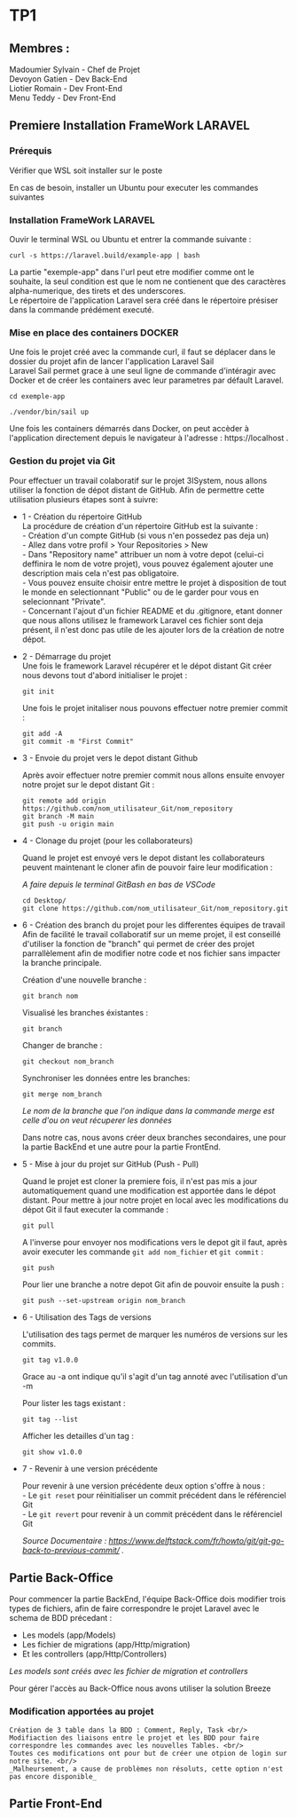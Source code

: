 # TP1

## Membres :


Madoumier Sylvain - Chef de Projet<br/>
Devoyon Gatien - Dev Back-End<br/>
Liotier Romain - Dev Front-End<br/>
Menu Teddy - Dev Front-End<br/>


## Premiere Installation FrameWork LARAVEL

### Prérequis


Vérifier que WSL soit installer sur le poste 

En cas de besoin, installer un Ubuntu pour executer les commandes suivantes


### Installation FrameWork LARAVEL


Ouvir le terminal WSL ou Ubuntu et entrer la commande suivante :


```
curl -s https://laravel.build/example-app | bash
```

La partie "exemple-app" dans l'url peut etre modifier comme ont le souhaite, la seul condition est que le nom ne contienent que des caractères alpha-numerique, des tirets et des underscores.<br/>
Le répertoire de l'application Laravel sera créé dans le répertoire présiser dans la commande prédément executé.


### Mise en place des containers DOCKER


Une fois le projet créé avec la commande curl,
il faut se déplacer dans le dossier du projet afin de lancer l'application Laravel Sail<br/>
Laravel Sail permet grace à une seul ligne de commande d'intéragir avec Docker et de créer les containers avec leur parametres par défault Laravel.


```
cd exemple-app

./vendor/bin/sail up
```


Une fois les containers démarrés dans Docker, on peut accèder à l'application directement depuis le navigateur à l'adresse : https://localhost .



### Gestion du projet via Git

Pour effectuer un travail colaboratif sur le projet 3ISystem, nous allons utiliser la fonction de dépot distant de GitHub.
Afin de permettre cette utilisation plusieurs étapes sont à suivre:

* 1 - Création du répertoire GitHub<br/>
    La procédure de création d'un répertoire GitHub est la suivante :<br/>
        - Création d'un compte GitHub (si vous n'en possedez pas deja un)<br/>
        - Allez dans votre profil > Your Repositories > New<br/>
        - Dans "Repository name" attribuer un nom à votre depot (celui-ci deffinira le nom de votre projet), vous pouvez également ajouter une description mais cela n'est pas obligatoire.<br/>
        - Vous pouvez ensuite choisir entre mettre le projet à disposition de tout le monde en selectionnant "Public" ou de le garder pour vous en selecionnant "Private".<br/>
        - Concernant l'ajout d'un fichier README et du .gitignore, etant donner que nous allons utilisez le framework Laravel ces fichier sont deja présent, il n'est donc pas utile de les ajouter lors de la création de notre dépot.<br/>

* 2 - Démarrage du projet <br/>
    Une fois le framework Laravel récupérer et le dépot distant Git créer nous devons tout d'abord initialiser le projet :
    ```
    git init
    ```

    Une fois le projet initaliser nous pouvons effectuer notre premier commit :
    ```
    git add -A
    git commit -m "First Commit"
    ```

* 3 - Envoie du projet vers le depot distant Github<br/>

    Après avoir effectuer notre premier commit nous allons ensuite envoyer notre projet sur le depot distant Git :
    ```
    git remote add origin https://github.com/nom_utilisateur_Git/nom_repository
    git branch -M main
    git push -u origin main
    ```
* 4 - Clonage du projet (pour les collaborateurs)<br/>

    Quand le projet est envoyé vers le depot distant les collaborateurs peuvent maintenant le cloner afin de pouvoir faire leur modification :

    _A faire depuis le terminal GitBash en bas de VSCode_
    ```
    cd Desktop/
    git clone https://github.com/nom_utilisateur_Git/nom_repository.git
    ```

* 6 - Création des branch du projet pour les differentes équipes de travail<br/>
    Afin de facilité le travail collaboratif sur un meme projet, il est conseillé d'utiliser la fonction de "branch" qui permet de créer des projet parrallèlement afin de modifier notre code et nos fichier sans impacter la branche principale.

    Création d'une nouvelle branche :
    ```
    git branch nom
    ```

    Visualisé les branches éxistantes :
    ```
    git branch
    ```

    Changer de branche :
    ```
    git checkout nom_branch
    ```

    Synchroniser les données entre les branches:
    ```
    git merge nom_branch
    ```
    _Le nom de la branche que l'on indique dans la commande merge est celle d'ou on veut récuperer les données_

    Dans notre cas, nous avons créer deux branches secondaires, une pour la partie BackEnd et une autre pour la partie FrontEnd.

* 5 - Mise à jour du projet sur GitHub (Push - Pull)<br/>

    Quand le projet est cloner la premiere fois, il n'est pas mis a jour automatiquement quand une modification est apportée dans le dépot distant.
    Pour mettre à jour notre projet en local avec les modifications du dépot Git il faut executer la commande :
    ```
    git pull
    ```

    A l'inverse pour envoyer nos modifications vers le depot git il faut, après avoir executer les commande ```git add nom_fichier``` et ```git commit``` :
    ```
    git push
    ```

    Pour lier une branche a notre depot Git afin de pouvoir ensuite la push :
    
    ```
    git push --set-upstream origin nom_branch
    ```

* 6 - Utilisation des Tags de versions

    L'utilisation des tags permet de marquer les numéros de versions sur les commits.

    ```
    git tag v1.0.0
    ```

    Grace au -a ont indique qu'il s'agit d'un tag annoté avec l'utilisation d'un -m

    Pour lister les tags existant :
    ```
    git tag --list
    ```

    Afficher les detailles d'un tag :
    ```
    git show v1.0.0
    ```

* 7 - Revenir à une version précédente

    Pour revenir à une version précédente deux option s'offre à nous :<br/>
        - Le ```git reset``` pour réinitialiser un commit précédent dans le référenciel Git<br/>
        - Le ```git revert``` pour revenir à un commit précédent dans le référenciel Git<br/>

    
    _Source Documentaire : https://www.delftstack.com/fr/howto/git/git-go-back-to-previous-commit/ ._



## Partie Back-Office

Pour commencer la partie BackEnd, l'équipe Back-Office dois modifier trois types de fichiers, afin de faire correspondre le projet Laravel avec le schema de BDD précedant :
* Les models (app/Models)
* Les fichier de migrations (app/Http/migration)
* Et les controllers (app/Http/Controllers)

_Les models sont créés avec les fichier de migration et controllers_

Pour gérer l'accès au Back-Office nous avons utiliser la solution Breeze

### Modification apportées au projet
    Création de 3 table dans la BDD : Comment, Reply, Task <br/>
    Modifiaction des liaisons entre le projet et les BDD pour faire correspondre les commandes avec les nouvelles Tables. <br/>
    Toutes ces modifications ont pour but de créer une otpion de login sur notre site. <br/>
    _Malheursement, a cause de problèmes non résoluts, cette option n'est pas encore disponible_


## Partie Front-End